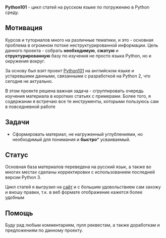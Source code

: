 **Python101** - цикл статей на русском языке по погружению в Python среду.

## Мотивация

Курсов и туториалов много на различные тематики, и это - основная проблема в огромном потоке неструктурированной информации.
Цель данного проекта - собрать **необходимую**, **сжатую** и **структурированную** базу по изучения не просто языка Python, но и окружения вокруг.

За основу был взят проект [Python101](https://python101.pythonlibrary.org/index.html) на английском языке и устаревшими данными, связанными с разработкой на Python 2, что сегодня не актуально.

В этом проекте решена важная задача - сгруппировать очередь изучения материала в коротких статьях с примерами.
Более того, я содержании я встречаю все те инструменты, которыми пользуюсь сам в повседневной работе

## Задачи

- Сформировать материал, не нагруженный углублениями, но необходимый для понимания и **быстро*** усваиваемый. 

## Статус

Основная база материалов переведена на русский язык, а также во многих местах сделаны корректировки  с использованием последней версии Python 3.

Цикл статей я выгрузил на [сайт](https://romankurnovskii.com/docs/python101/) и с большим удовольствием сам захожу и вношу правки, т.к. в веб формате отображение кажется более удобным

## Помощь

Буду рад любым комментариям, пулл реквестам, а также доработкам и предложениям по данному проекту.
